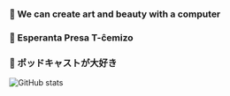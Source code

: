### 🎨 We can create art and beauty with a computer
### 👕 Esperanta Presa T-ĉemizo 
### 📡 ポッドキャストが大好き
![GitHub stats](https://github-readme-stats.vercel.app/api?username=NorthShip)
